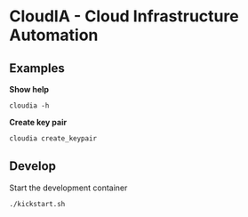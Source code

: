 # CloudIA - Cloud Infrastructure Automation




## Examples

**Show help**
```
cloudia -h
```

**Create key pair**
```bash
cloudia create_keypair
```


## Develop

Start the development container

```bash
./kickstart.sh
```